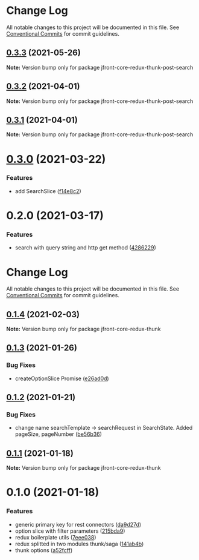 # Change Log

All notable changes to this project will be documented in this file.
See [Conventional Commits](https://conventionalcommits.org) for commit guidelines.

## [0.3.3](https://github.com/Jepria/jfront-core/compare/jfront-core-redux-thunk-post-search@0.3.2...jfront-core-redux-thunk-post-search@0.3.3) (2021-05-26)

**Note:** Version bump only for package jfront-core-redux-thunk-post-search





## [0.3.2](https://github.com/Jepria/jfront-core/compare/jfront-core-redux-thunk-post-search@0.3.1...jfront-core-redux-thunk-post-search@0.3.2) (2021-04-01)

**Note:** Version bump only for package jfront-core-redux-thunk-post-search





## [0.3.1](https://github.com/Jepria/jfront-core/compare/jfront-core-redux-thunk-post-search@0.3.0...jfront-core-redux-thunk-post-search@0.3.1) (2021-04-01)

**Note:** Version bump only for package jfront-core-redux-thunk-post-search





# [0.3.0](https://github.com/Jepria/jfront-core/compare/jfront-core-redux-thunk-post-search@0.2.0...jfront-core-redux-thunk-post-search@0.3.0) (2021-03-22)


### Features

* add SearchSlice ([f14e8c2](https://github.com/Jepria/jfront-core/commit/f14e8c2134ace07c02b33d6a96d1d936b65f3b36))





# 0.2.0 (2021-03-17)


### Features

* search with query string and http get method ([4286229](https://github.com/Jepria/jfront-core/commit/4286229a56a4313fbe9ed55f886f03f09924a0d2))





# Change Log

All notable changes to this project will be documented in this file. See
[Conventional Commits](https://conventionalcommits.org) for commit guidelines.

## [0.1.4](https://github.com/Jepria/jfront-core/compare/jfront-core-redux-thunk@0.1.3...jfront-core-redux-thunk@0.1.4) (2021-02-03)

**Note:** Version bump only for package jfront-core-redux-thunk

## [0.1.3](https://github.com/Jepria/jfront-core/compare/jfront-core-redux-thunk@0.1.2...jfront-core-redux-thunk@0.1.3) (2021-01-26)

### Bug Fixes

- createOptionSlice Promise
  ([e26ad0d](https://github.com/Jepria/jfront-core/commit/e26ad0d83b8dd79641d580922bbac93bc5521c9a))

## [0.1.2](https://github.com/Jepria/jfront-core/compare/jfront-core-redux-thunk@0.1.1...jfront-core-redux-thunk@0.1.2) (2021-01-21)

### Bug Fixes

- change name searchTemplate -> searchRequest in SearchState. Added pageSize, pageNumber
  ([be56b36](https://github.com/Jepria/jfront-core/commit/be56b36a33847dd947fc6e954b38bf72567a0753))

## [0.1.1](https://github.com/Jepria/jfront-core/compare/jfront-core-redux-thunk@0.1.0...jfront-core-redux-thunk@0.1.1) (2021-01-18)

**Note:** Version bump only for package jfront-core-redux-thunk

# 0.1.0 (2021-01-18)

### Features

- generic primary key for rest connectors
  ([da9d27d](https://github.com/Jepria/jfront-core/commit/da9d27daa4be402a1cda9c58b4ec27b1ffe656a0))
- option slice with filter parameters
  ([215bda9](https://github.com/Jepria/jfront-core/commit/215bda920f29760f5a5b6d29d189b50a6922a307))
- redux boilerplate utils
  ([7eee038](https://github.com/Jepria/jfront-core/commit/7eee038869990efe2a6560d2fb13fd80d382842a))
- redux splitted in two modules thunk/saga
  ([141ab4b](https://github.com/Jepria/jfront-core/commit/141ab4b870b019fff734dc3e1a341a3ec0abf965))
- thunk options
  ([a52fcff](https://github.com/Jepria/jfront-core/commit/a52fcffeca567a11c013d6b3ed1b3dad62052ae3))
